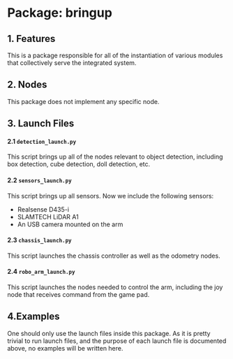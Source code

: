 # Package: bringup

## 1. Features
This is a package responsible for all of the instantiation of various modules that collectively serve the integrated system.

## 2. Nodes
This package does not implement any specific node.

## 3. Launch Files
#### 2.1 `detection_launch.py`
This script brings up all of the nodes relevant to object detection, including box detection, cube detection, doll detection, etc.  
#### 2.2 `sensors_launch.py`
This script brings up all sensors. Now we include the following sensors:
* Realsense D435-i
* SLAMTECH LiDAR A1
* An USB camera mounted on the arm

#### 2.3 `chassis_launch.py`
This script launches the chassis controller as well as the odometry nodes.

#### 2.4 `robo_arm_launch.py`
This script launches the nodes needed to control the arm, including the joy node that receives command from the game pad.

## 4.Examples
One should only use the launch files inside this package. As it is pretty trivial to run launch files, and the purpose of each launch file is documented above, no examples will be written here.